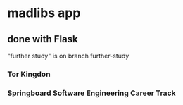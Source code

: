 # madlibs app

## done with Flask

"further study" is on branch further-study

### Tor Kingdon
### Springboard Software Engineering Career Track
